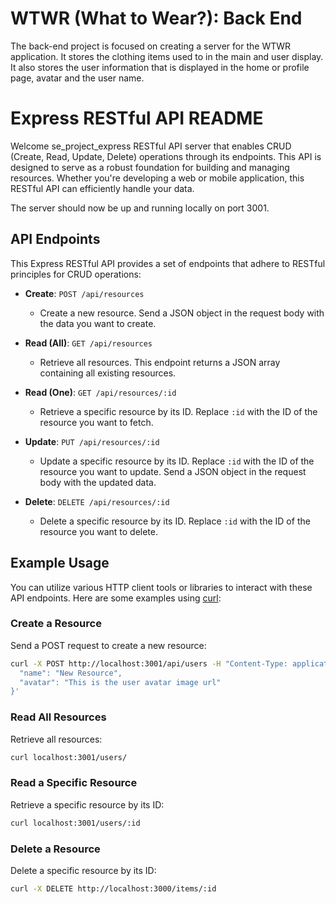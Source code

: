 # WTWR (What to Wear?): Back End
The back-end project is focused on creating a server for the WTWR application. It stores the clothing items used to in the main and user display. 
It also stores the user information that is displayed in the home or profile page, avatar and the user name.
# Express RESTful API README

Welcome se_project_express RESTful API server that enables CRUD (Create, Read, Update, Delete) operations through its endpoints. This API is designed to serve as a robust foundation for building and managing resources. Whether you're developing a web or mobile application, this RESTful API can efficiently handle your data.


The server should now be up and running locally on port 3001.

## API Endpoints

This Express RESTful API provides a set of endpoints that adhere to RESTful principles for CRUD operations:

- **Create**: `POST /api/resources`
  - Create a new resource. Send a JSON object in the request body with the data you want to create.

- **Read (All)**: `GET /api/resources`
  - Retrieve all resources. This endpoint returns a JSON array containing all existing resources.

- **Read (One)**: `GET /api/resources/:id`
  - Retrieve a specific resource by its ID. Replace `:id` with the ID of the resource you want to fetch.

- **Update**: `PUT /api/resources/:id`
  - Update a specific resource by its ID. Replace `:id` with the ID of the resource you want to update. Send a JSON object in the request body with the updated data.

- **Delete**: `DELETE /api/resources/:id`
  - Delete a specific resource by its ID. Replace `:id` with the ID of the resource you want to delete.

## Example Usage

You can utilize various HTTP client tools or libraries to interact with these API endpoints. Here are some examples using [curl](https://curl.se/):

### Create a Resource

Send a POST request to create a new resource:

```bash
curl -X POST http://localhost:3001/api/users -H "Content-Type: application/json" -d '{
  "name": "New Resource",
  "avatar": "This is the user avatar image url"
}'
```

### Read All Resources

Retrieve all resources:

```bash
curl localhost:3001/users/
```

### Read a Specific Resource

Retrieve a specific resource by its ID:

```bash
curl localhost:3001/users/:id
```

### Delete a Resource

Delete a specific resource by its ID:

```bash
curl -X DELETE http://localhost:3000/items/:id
```

